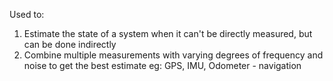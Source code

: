 Used to:

1. Estimate the state of a system when it can't be directly measured, but can be done indirectly
2. Combine multiple measurements with varying degrees of frequency and noise to get the best estimate
eg: GPS, IMU, Odometer - navigation